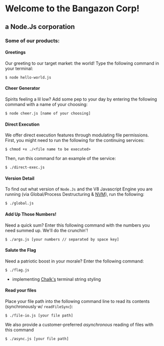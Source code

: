 # Welcome to the Bangazon Corp!
## a  Node.Js  corporation

### Some of our products:

#### Greetings
Our greeting to our target market: the world!
Type the following command in your terminal:
```
$ node hello-world.js
```

#### Cheer Generator
Spirits feeling a lil low? Add some pep to your day by entering the following command with a name of your choosing:
```
$ node cheer.js [name of your choosing]
```

#### Direct Execution
We offer direct execution features through modulating file permissions.
First, you might need to run the following for the continuing services: 
```
$ chmod +x ./<file name to be executed>
```
Then, run this command for an example of the service:
```
$ ./direct-exec.js
```

#### Version Detail
To find out what version of `Node.Js` and the V8 Javascript Engine you are running (via Global/Process Destructuring & [NVM](https://github.com/creationix/nvm/blob/master/README.md)), run the following:
```
$ ./global.js
```

#### Add Up Those Numbers!
Need a quick sum? Enter this following command with the numbers you need summed up.
We'll do the crunchin'!
```
$ ./args.js [your numbers // separated by space key]
```

#### Salute the Flag
Need a patriotic boost in your morale? Enter the following command:
```
$ ./flag.js
```
* implementing [Chalk's](https://www.npmjs.com/package/chalk) terminal string styling 

#### Read your files
Place your file path into the following command line to read its contents (synchronously w/ `readFileSync`):
```
$ ./file-io.js [your file path]
```

We also provide a customer-preferred *asynchronous* reading of files with this command
```
$ ./async.js [your file path]
```

